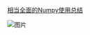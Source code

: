


[相当全面的Numpy使用总结](https://mp.weixin.qq.com/s/C4RpoFwDMmWupiuqjQdrhQ)

![图片](https://mmbiz.qpic.cn/mmbiz_jpg/87HjJEl4c1svKqryBKsIpEGcGSEw8tp5u8bDOUhffjlFLUjQN5U0V1w9uBcJDRtxD9OuDhcMCiaAnZolib80PMvw/640?wx_fmt=jpeg&tp=webp&wxfrom=5&wx_lazy=1&wx_co=1)

